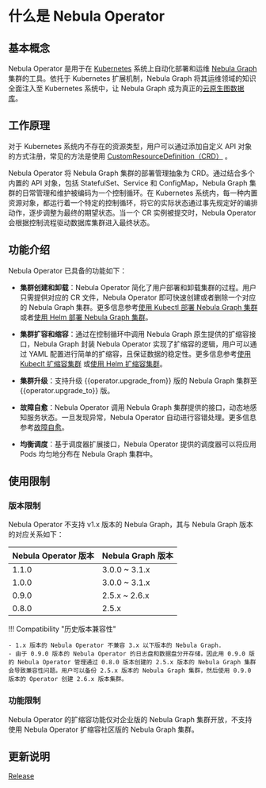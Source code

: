 # 什么是 Nebula Operator

## 基本概念

Nebula Operator 是用于在 [Kubernetes](https://kubernetes.io) 系统上自动化部署和运维 [Nebula Graph](https://github.com/vesoft-inc/nebula) 集群的工具。依托于 Kubernetes 扩展机制，Nebula Graph 将其运维领域的知识全面注入至 Kubernetes 系统中，让 Nebula Graph 成为真正的[云原生图数据库](https://www.nebula-cloud.io/)。

## 工作原理

对于 Kubernetes 系统内不存在的资源类型，用户可以通过添加自定义 API 对象的方式注册，常见的方法是使用 [CustomResourceDefinition（CRD）](https://kubernetes.io/docs/concepts/extend-kubernetes/api-extension/custom-resources/#customresourcedefinitions) 。

Nebula Operator 将 Nebula Graph 集群的部署管理抽象为 CRD。通过结合多个内置的 API 对象，包括 StatefulSet、Service 和 ConfigMap，Nebula Graph 集群的日常管理和维护被编码为一个控制循环。在 Kubernetes 系统内，每一种内置资源对象，都运行着一个特定的控制循环，将它的实际状态通过事先规定好的编排动作，逐步调整为最终的期望状态。当一个 CR 实例被提交时，Nebula Operator 会根据控制流程驱动数据库集群进入最终状态。

## 功能介绍

Nebula Operator 已具备的功能如下：

- **集群创建和卸载**：Nebula Operator 简化了用户部署和卸载集群的过程。用户只需提供对应的 CR 文件，Nebula Operator 即可快速创建或者删除一个对应的 Nebula Graph 集群。更多信息参考[使用 Kubectl 部署 Nebula Graph 集群](3.deploy-nebula-graph-cluster/3.1create-cluster-with-kubectl.md)或者[使用 Helm 部署 Nebula Graph 集群](3.deploy-nebula-graph-cluster/3.2create-cluster-with-helm.md)。
  
- **集群扩容和缩容**：通过在控制循环中调用 Nebula Graph 原生提供的扩缩容接口，Nebula Graph 封装 Nebula Operator 实现了扩缩容的逻辑，用户可以通过 YAML 配置进行简单的扩缩容，且保证数据的稳定性。更多信息参考[使用 Kubeclt 扩缩容集群](3.deploy-nebula-graph-cluster/3.1create-cluster-with-kubectl.md#_3) 或[使用 Helm 扩缩容集群](3.deploy-nebula-graph-cluster/3.2create-cluster-with-helm.md#_2)。
  
- **集群升级**：支持升级 {{operator.upgrade_from}} 版的 Nebula Graph 集群至 {{operator.upgrade_to}} 版。
  
- **故障自愈**：Nebula Operator 调用 Nebula Graph 集群提供的接口，动态地感知服务状态。一旦发现异常，Nebula Operator 自动进行容错处理。更多信息参考[故障自愈](5.operator-failover.md)。
  
- **均衡调度**：基于调度器扩展接口，Nebula Operator 提供的调度器可以将应用 Pods 均匀地分布在 Nebula Graph 集群中。

## 使用限制

### 版本限制

Nebula Operator 不支持 v1.x 版本的 Nebula Graph，其与 Nebula Graph 版本的对应关系如下：

| Nebula Operator 版本 | Nebula Graph 版本 |
| ------------------- | ---------------- |
| 1.1.0| 3.0.0 ~ 3.1.x |
| 1.0.0| 3.0.0 ~ 3.1.x |
| 0.9.0| 2.5.x ~ 2.6.x |
|0.8.0|2.5.x|

!!! Compatibility "历史版本兼容性"

    - 1.x 版本的 Nebula Operator 不兼容 3.x 以下版本的 Nebula Graph.
    - 由于 0.9.0 版本的 Nebula Operator 的日志盘和数据盘分开存储，因此用 0.9.0 版的 Nebula Operator 管理通过 0.8.0 版本创建的 2.5.x 版本的 Nebula Graph 集群会导致兼容性问题。用户可以备份 2.5.x 版本的 Nebula Graph 集群，然后使用 0.9.0 版本的 Operator 创建 2.6.x 版本集群。

### 功能限制

Nebula Operator 的扩缩容功能仅对企业版的 Nebula Graph 集群开放，不支持使用 Nebula Operator 扩缩容社区版的 Nebula Graph 集群。

## 更新说明

[Release](https://github.com/vesoft-inc/nebula-operator/releases/tag/{{operator.tag}})

